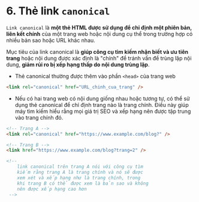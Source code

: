# 6. Thẻ link `canonical`

`Link canonical` là **một thẻ HTML được sử dụng để chỉ định một phiên bản, liên kết chính** của một trang web hoặc nội dung cụ thể trong trường hợp có nhiều bản sao hoặc URL khác nhau.

Mục tiêu của link canonical là **giúp công cụ tìm kiếm nhận biết và ưu tiên trang** hoặc nội dung được xác định là "chính" để tránh vấn đề trùng lặp nội dung, **giảm rủi ro bị xếp hạng thấp do nội dung trùng lặp**.

-   Thẻ canonical thường được thêm vào phần `<head>` của trang web

```html
<link rel="canonical" href="URL_chinh_cua_trang" />
```

-   Nếu có hai trang web có nội dung giống nhau hoặc tương tự, có thể sử dụng thẻ canonical để chỉ định trang nào là trang chính. Điều này giúp máy tìm kiếm hiểu rằng mọi giá trị SEO và xếp hạng nên được tập trung vào trang chính đó.

```html
<!-- Trang A -->
<link rel="canonical" href="https://www.example.com/blog?" />

<!-- Trang B -->
<link href="https://www.example.com/blog?trang=2" />

<!-- 
    link canonical trên trang A nói với công cụ tìm
    kiếm rằng trang A là trang chính và nó sẽ được
    xem xét và xếp hạng như là trang chính, trong
    khi trang B có thể được xem là bản sao và không
    nên được xếp hạng cao hơn
 -->
```
